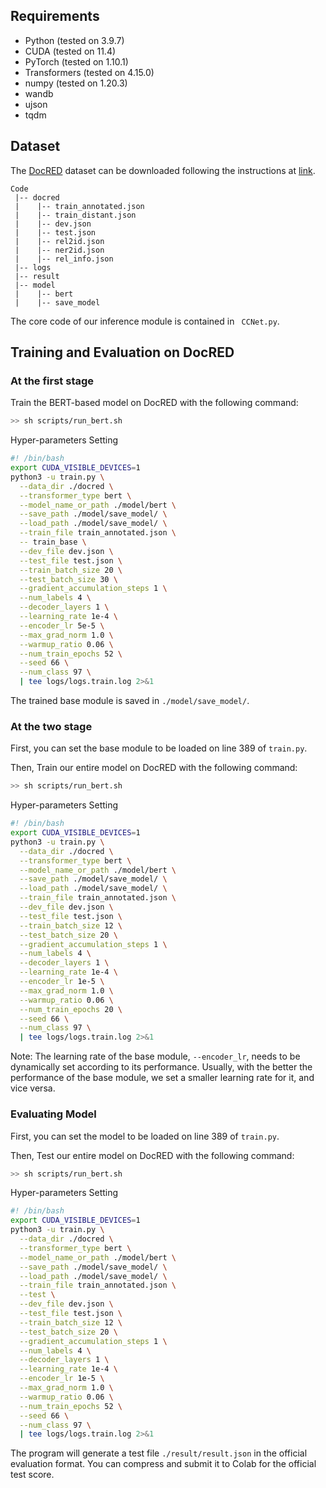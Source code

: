 ## Requirements
* Python (tested on 3.9.7)
* CUDA (tested on 11.4)
* PyTorch (tested on 1.10.1)
* Transformers (tested on 4.15.0)
* numpy (tested on 1.20.3)
* wandb
* ujson
* tqdm

## Dataset
The [DocRED](https://www.aclweb.org/anthology/P19-1074/) dataset can be downloaded following the instructions at [link](https://github.com/thunlp/DocRED/tree/master/data). 
```
Code
 |-- docred
 |    |-- train_annotated.json        
 |    |-- train_distant.json
 |    |-- dev.json
 |    |-- test.json
 |    |-- rel2id.json
 |    |-- ner2id.json
 |    |-- rel_info.json
 |-- logs
 |-- result
 |-- model
 |    |-- bert        
 |    |-- save_model
```
The core code of our inference module is contained in ` CCNet.py`.

## Training and Evaluation on DocRED
### At the first stage
Train the BERT-based model on DocRED with the following command:
```bash
>> sh scripts/run_bert.sh 
```
Hyper-parameters Setting
```bash
#! /bin/bash
export CUDA_VISIBLE_DEVICES=1
python3 -u train.py \
  --data_dir ./docred \
  --transformer_type bert \
  --model_name_or_path ./model/bert \
  --save_path ./model/save_model/ \
  --load_path ./model/save_model/ \
  --train_file train_annotated.json \
  -- train_base \
  --dev_file dev.json \
  --test_file test.json \
  --train_batch_size 20 \
  --test_batch_size 30 \
  --gradient_accumulation_steps 1 \
  --num_labels 4 \
  --decoder_layers 1 \
  --learning_rate 1e-4 \
  --encoder_lr 5e-5 \
  --max_grad_norm 1.0 \
  --warmup_ratio 0.06 \
  --num_train_epochs 52 \
  --seed 66 \
  --num_class 97 \
  | tee logs/logs.train.log 2>&1
```
The trained base module is saved in `./model/save_model/`.

### At the two stage
First, you can set the base module to be loaded on line 389 of `train.py`.

Then, Train  our entire model on DocRED with the following command:
```bash
>> sh scripts/run_bert.sh  
```
Hyper-parameters Setting
```bash
#! /bin/bash
export CUDA_VISIBLE_DEVICES=1
python3 -u train.py \
  --data_dir ./docred \
  --transformer_type bert \
  --model_name_or_path ./model/bert \
  --save_path ./model/save_model/ \
  --load_path ./model/save_model/ \
  --train_file train_annotated.json \
  --dev_file dev.json \
  --test_file test.json \
  --train_batch_size 12 \
  --test_batch_size 20 \
  --gradient_accumulation_steps 1 \
  --num_labels 4 \
  --decoder_layers 1 \
  --learning_rate 1e-4 \
  --encoder_lr 1e-5 \
  --max_grad_norm 1.0 \
  --warmup_ratio 0.06 \
  --num_train_epochs 20 \
  --seed 66 \
  --num_class 97 \
  | tee logs/logs.train.log 2>&1
```
Note: The learning rate of the base module, `--encoder_lr`, needs to be dynamically set according to its performance.
Usually, with the better the performance of the base module, we set a smaller learning rate for it, and vice versa.

### Evaluating Model
First, you can set the model to be loaded on line 389 of `train.py`.

Then, Test our entire model on DocRED with the following command:

```bash
>> sh scripts/run_bert.sh 
```
Hyper-parameters Setting
```bash
#! /bin/bash
export CUDA_VISIBLE_DEVICES=1
python3 -u train.py \
  --data_dir ./docred \
  --transformer_type bert \
  --model_name_or_path ./model/bert \
  --save_path ./model/save_model/ \
  --load_path ./model/save_model/ \
  --train_file train_annotated.json \
  --test \
  --dev_file dev.json \
  --test_file test.json \
  --train_batch_size 12 \
  --test_batch_size 20 \
  --gradient_accumulation_steps 1 \
  --num_labels 4 \
  --decoder_layers 1 \
  --learning_rate 1e-4 \
  --encoder_lr 1e-5 \
  --max_grad_norm 1.0 \
  --warmup_ratio 0.06 \
  --num_train_epochs 52 \
  --seed 66 \
  --num_class 97 \
  | tee logs/logs.train.log 2>&1
```

The program will generate a test file `./result/result.json` in the official evaluation format. 
You can compress and submit it to Colab for the official test score.

